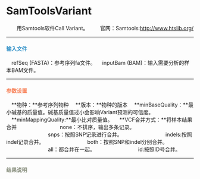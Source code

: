 # SamToolsVariant
　　用Samtools软件Call Variant。
　　官网：Samtools:http://www.htslib.org/
***
#### **<i class="fa fa-dot-circle-o" aria-hidden="true" style="color:#3090C7"></i><span style="color:#3090C7"> 输入文件**
　refSeq (FASTA)：参考序列fa文件。
　inputBam (BAM)：输入需要分析的样本BAM文件。

***
#### **<i class="fa fa-cog" aria-hidden="true" style="color:#F88158"></i> <span style="color:#F88158">参数设置**
　**物种：**参考序列物种
　**版本：**物种的版本
　**minBaseQuality：**最小碱基的质量值。碱基质量值过小会影响Variant预测的可信度。
　**minMappingQuality:**最小比对质量值。
　**VCF合并方式：**将样本结果合并
　　　　　　　　none：不排序，输出多条记录。
　　　　　　　　snps：按照SNP记录进行合并。
　　　　　　　　indels:按照indel记录合并。
　　　　　　　　both：按照SNP和indel分别合并。
　　　　　　　　all：都合并在一起。
　　　　　　　　id:按照ID号合并。

***
#### **<i class="fa fa-file-text" aria-hidden="true" style="color:#848b79"></i><span style="color:#848b79"> 结果说明**
<div style="text-align:center">
<img data-src="1.png" width="600px"  ></img>
</div>
